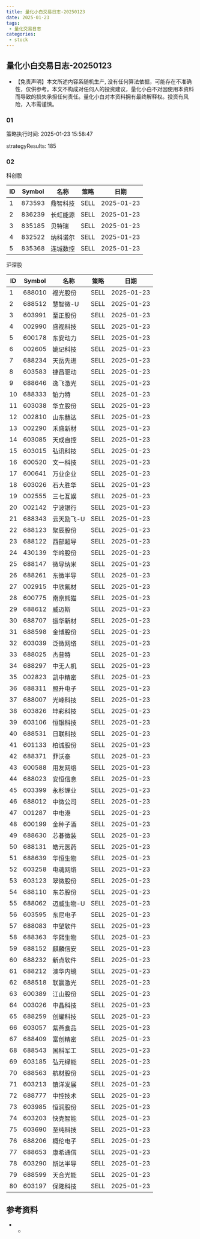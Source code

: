 ```yaml
---
title: 量化小白交易日志-20250123
date: 2025-01-23
tags:
 - 量化交易日志
categories: 
 - stock
---
```


## 量化小白交易日志-20250123

- 【免责声明】本文所述内容系随机生产, 没有任何算法依据，可能存在不准确性，仅供参考。本文不构成对任何人的投资建议，量化小白不对因使用本资料而导致的损失承担任何责任。量化小白对本资料拥有最终解释权。投资有风险，入市需谨慎。

### 01

策略执行时间: 2025-01-23 15:58:47

strategyResults: 185

### 02

科创股

|ID|Symbol|名称|策略|日期|
| ---- | ---- | ---- | ---- | ---- |
|1|873593|鼎智科技|SELL|2025-01-23|
|2|836239|长虹能源|SELL|2025-01-23|
|3|835185|贝特瑞|SELL|2025-01-23|
|4|832522|纳科诺尔|SELL|2025-01-23|
|5|835368|连城数控|SELL|2025-01-23|

沪深股

|ID|Symbol|名称|策略|日期|
| ---- | ---- | ---- | ---- | ---- |
|1|688010|福光股份|SELL|2025-01-23|
|2|688512|慧智微-U|SELL|2025-01-23|
|3|603991|至正股份|SELL|2025-01-23|
|4|002990|盛视科技|SELL|2025-01-23|
|5|600178|东安动力|SELL|2025-01-23|
|6|002605|姚记科技|SELL|2025-01-23|
|7|688234|天岳先进|SELL|2025-01-23|
|8|603583|捷昌驱动|SELL|2025-01-23|
|9|688646|逸飞激光|SELL|2025-01-23|
|10|688333|铂力特|SELL|2025-01-23|
|11|603038|华立股份|SELL|2025-01-23|
|12|002810|山东赫达|SELL|2025-01-23|
|13|002290|禾盛新材|SELL|2025-01-23|
|14|603085|天成自控|SELL|2025-01-23|
|15|603015|弘讯科技|SELL|2025-01-23|
|16|600520|文一科技|SELL|2025-01-23|
|17|600641|万业企业|SELL|2025-01-23|
|18|603026|石大胜华|SELL|2025-01-23|
|19|002555|三七互娱|SELL|2025-01-23|
|20|002142|宁波银行|SELL|2025-01-23|
|21|688343|云天励飞-U|SELL|2025-01-23|
|22|688123|聚辰股份|SELL|2025-01-23|
|23|688122|西部超导|SELL|2025-01-23|
|24|430139|华岭股份|SELL|2025-01-23|
|25|688147|微导纳米|SELL|2025-01-23|
|26|688261|东微半导|SELL|2025-01-23|
|27|002915|中欣氟材|SELL|2025-01-23|
|28|600775|南京熊猫|SELL|2025-01-23|
|29|688612|威迈斯|SELL|2025-01-23|
|30|688707|振华新材|SELL|2025-01-23|
|31|688598|金博股份|SELL|2025-01-23|
|32|603039|泛微网络|SELL|2025-01-23|
|33|688025|杰普特|SELL|2025-01-23|
|34|688297|中无人机|SELL|2025-01-23|
|35|002823|凯中精密|SELL|2025-01-23|
|36|688311|盟升电子|SELL|2025-01-23|
|37|688007|光峰科技|SELL|2025-01-23|
|38|603826|坤彩科技|SELL|2025-01-23|
|39|603106|恒银科技|SELL|2025-01-23|
|40|688531|日联科技|SELL|2025-01-23|
|41|601133|柏诚股份|SELL|2025-01-23|
|42|688371|菲沃泰|SELL|2025-01-23|
|43|600588|用友网络|SELL|2025-01-23|
|44|688023|安恒信息|SELL|2025-01-23|
|45|603399|永杉锂业|SELL|2025-01-23|
|46|688012|中微公司|SELL|2025-01-23|
|47|001287|中电港|SELL|2025-01-23|
|48|600199|金种子酒|SELL|2025-01-23|
|49|688630|芯碁微装|SELL|2025-01-23|
|50|688131|皓元医药|SELL|2025-01-23|
|51|688639|华恒生物|SELL|2025-01-23|
|52|603258|电魂网络|SELL|2025-01-23|
|53|603123|翠微股份|SELL|2025-01-23|
|54|688110|东芯股份|SELL|2025-01-23|
|55|688062|迈威生物-U|SELL|2025-01-23|
|56|603595|东尼电子|SELL|2025-01-23|
|57|688083|中望软件|SELL|2025-01-23|
|58|688363|华熙生物|SELL|2025-01-23|
|59|688152|麒麟信安|SELL|2025-01-23|
|60|688232|新点软件|SELL|2025-01-23|
|61|688212|澳华内镜|SELL|2025-01-23|
|62|688518|联赢激光|SELL|2025-01-23|
|63|600389|江山股份|SELL|2025-01-23|
|64|003026|中晶科技|SELL|2025-01-23|
|65|688259|创耀科技|SELL|2025-01-23|
|66|603057|紫燕食品|SELL|2025-01-23|
|67|688409|富创精密|SELL|2025-01-23|
|68|688543|国科军工|SELL|2025-01-23|
|69|603185|弘元绿能|SELL|2025-01-23|
|70|688563|航材股份|SELL|2025-01-23|
|71|603213|镇洋发展|SELL|2025-01-23|
|72|688777|中控技术|SELL|2025-01-23|
|73|603985|恒润股份|SELL|2025-01-23|
|74|603203|快克智能|SELL|2025-01-23|
|75|603690|至纯科技|SELL|2025-01-23|
|76|688206|概伦电子|SELL|2025-01-23|
|77|688653|康希通信|SELL|2025-01-23|
|78|603290|斯达半导|SELL|2025-01-23|
|79|688599|天合光能|SELL|2025-01-23|
|80|603197|保隆科技|SELL|2025-01-23|

## 参考资料

- -